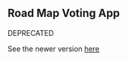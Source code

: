 
## Road Map Voting App

DEPRECATED

See the newer version [here](https://github.com/upstash/roadmap)



